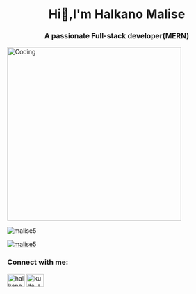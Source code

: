 <h1 align="center">Hi👋,I'm Halkano Malise</h1>
<h3 align="center">A passionate Full-stack developer(MERN)</h3>

<img align='center' alt="Coding" width="400" src="https://c.tenor.com/BqbIhT4Mb7cAAAAd/programmer-rounded-edges.gif"/>

<p align="left"> <img src="https://komarev.com/ghpvc/?username=malise5&label=Profile%20views&color=0e75b6&style=flat" alt="malise5" /> </p>

<p align="left"> <a href="https://github.com/ryo-ma/github-profile-trophy"><img src="https://github-profile-trophy.vercel.app/?username=malise5" alt="malise5" /></a> </p>

<h3 align="left">Connect with me:</h3>
<p align="left">
<a href="https://linkedin.com/in/halkanomalise" target="blank"><img align="center" src="https://raw.githubusercontent.com/rahuldkjain/github-profile-readme-generator/master/src/images/icons/Social/linked-in-alt.svg" alt="halkanomalise" height="30" width="40" /></a>
<a href="https://instagram.com/kude_astro" target="blank"><img align="center" src="https://raw.githubusercontent.com/rahuldkjain/github-profile-readme-generator/master/src/images/icons/Social/instagram.svg" alt="kude_astro" height="30" width="40" /></a>
</p>
